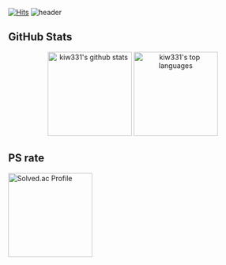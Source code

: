 [![Hits](https://hits.seeyoufarm.com/api/count/incr/badge.svg?url=https%3A%2F%2Fgithub.com%2Fkiw331&count_bg=%237799CC&title_bg=%23555555&icon=github.svg&icon_color=%23E7E7E7&title=Profile+views&edge_flat=false)](https://hits.seeyoufarm.com)
![header](https://capsule-render.vercel.app/api?type=waving&color=FAEBD7&height=250&text=🎉welcome🎉&fontColor=423B34&fontAlignY=37&animation=fadeIn&desc=kiw's%20GitHub%20Profile&descAlignY=55&descAlign=62)
## GitHub Stats
<p align="center">
  <img src="https://github-readme-stats.vercel.app/api?username=kiw331&show_icons=true" alt="kiw331's github stats" height="170px"/>
  <img src="https://github-readme-stats.vercel.app/api/top-langs/?username=kiw331&layout=compact" alt="kiw331's top languages" height="170px"/>
</p>

## PS rate
<img src="http://mazassumnida.wtf/api/v2/generate_badge?boj=colini" height="170" alt="Solved.ac Profile" />

<!-- <div align="center">
  <img src="http://mazassumnida.wtf/api/v2/generate_badge?boj=colini" height="170" alt="Solved.ac Profile" />
  <img src="https://cf.leed.at?id=kiwi331" height="170" alt="CodeForces Profile" />
</div> -->


<!--
**kiw331/kiw331** is a ✨ _special_ ✨ repository because its `README.md` (this file) appears on your GitHub profile.

Here are some ideas to get you started:

- 🔭 I’m currently working on ...
- 🌱 I’m currently learning ...
- 👯 I’m looking to collaborate on ...
- 🤔 I’m looking for help with ...
- 💬 Ask me about ...
- 📫 How to reach me: ...
- 😄 Pronouns: ...
- ⚡ Fun fact: ...
-->
